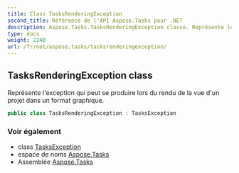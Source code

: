 ```yaml
---
title: Class TasksRenderingException
second_title: Référence de l'API Aspose.Tasks pour .NET
description: Aspose.Tasks.TasksRenderingException classe. Représente lexception qui peut se produire lors du rendu de la vue dun projet dans un format graphique.
type: docs
weight: 2240
url: /fr/net/aspose.tasks/tasksrenderingexception/
---
```

## TasksRenderingException class

Représente l'exception qui peut se produire lors du rendu de la vue d'un projet dans un format graphique.

```csharp
public class TasksRenderingException : TasksException
```

### Voir également

* class [TasksException](../tasksexception/)
* espace de noms [Aspose.Tasks](../../aspose.tasks/)
* Assemblée [Aspose.Tasks](../../)


